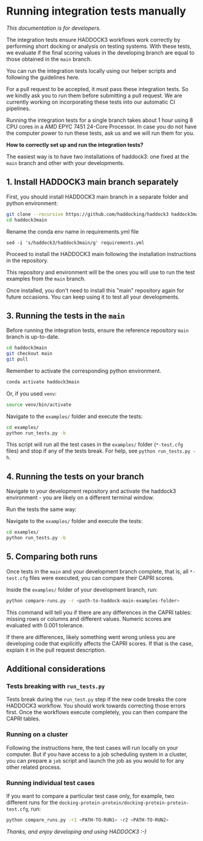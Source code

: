 # Running integration tests manually

*This documentation is for developers.*

The integration tests ensure HADDOCK3 workflows work correctly by performing
short docking or analysis on testing systems. With these tests, we evaluate if
the final scoring values in the developing branch are equal to those obtained in
the `main` branch.

You can run the integration tests locally using our helper scripts and
following the guidelines here.

For a pull request to be accepted, it must pass these integration tests. So we
kindly ask you to run them before submitting a pull request. We are currently
working on incorporating these tests into our automatic CI pipelines.

Running the integration tests for a single branch takes about 1 hour using 8 CPU
cores in a AMD EPYC 7451 24-Core Processor. In case you do not have the computer
power to run these tests, ask us and we will run them for you.

**How to correctly set up and run the integration tests?**

The easiest way is to have two installations of haddock3:
one fixed at the `main` branch and other with your developments.

## 1. Install HADDOCK3 main branch separately

First, you should install HADDOCK3 main branch in a separate folder and
python environment:

```bash
git clone --recursive https://github.com/haddocking/haddock3 haddock3main
cd haddock3main
```

Rename the conda env name in requirements.yml file

```
sed -i 's/haddock3/haddock3main/g' requirements.yml
```

Proceed to install the HADDOCK3 main following the installation
instructions in the repository.

This repository and environment will be the ones you will use to run the
test examples from the `main` branch.

Once installed, you don't need to install this "main" repository again for
future occasions. You can keep using it to test all your developments.

## 3. Running the tests in the `main`

Before running the integration tests, ensure the reference repository `main`
branch is up-to-date.

```bash
cd haddock3main
git checkout main
git pull
```

Remember to activate the corresponding python environment.

```bash
conda activate haddock3main
```

Or, if you used `venv`:

```bash
source venv/bin/activate
```

Navigate to the `examples/` folder and execute the tests:

```bash
cd examples/
python run_tests.py -b
```

This script will run all the test cases in the `examples/` folder (`*-test.cfg`
files) and stop if any of the tests break. For help, see `python run_tests.py
-h`.

## 4. Running the tests on your branch

Navigate to your development repository and activate the haddock3 environment -
you are likely on a different terminal window.

Run the tests the same way:

Navigate to the `examples/` folder and execute the tests:

```bash
cd examples/
python run_tests.py -b
```

## 5. Comparing both runs

Once tests in the `main` and your development branch complete, that is, all
`*-test.cfg` files were executed, you can compare their CAPRI scores.

Inside the `examples/` folder of your development branch, run:

```bash
python compare-runs.py -r <path-to-haddock-main-examples-folder>
```

This command will tell you if there are any differences in the CAPRI tables:
missing rows or columns and different values. Numeric scores are evaluated with
0.001 tolerance.

If there are differences, likely something went wrong unless you are developing
code that explicitly affects the CAPRI scores. If that is the case, explain it
in the pull request description.

## Additional considerations

### Tests breaking with `run_tests.py`

Tests break during the `run_test.py` step if the new code breaks the core
HADDOCK3 workflow. You should work towards correcting those errors first. Once
the workflows execute completely, you can then compare the CAPRI tables.

### Running on a cluster

Following the instructions here, the test cases will run locally on your
computer. But if you have access to a job scheduling system in a cluster, you
can prepare a `job` script and launch the job as you would to for any other
related process.

### Running individual test cases

If you want to compare a particular test case only, for example, two different
runs for the `docking-protein-protein/docking-protein-protein-test.cfg`, run:

```bash
python compare_runs.py -r1 <PATH-TO-RUN1> -r2 <PATH-TO-RUN2>
```

*Thanks, and enjoy developing and using HADDOCK3 :-)*
